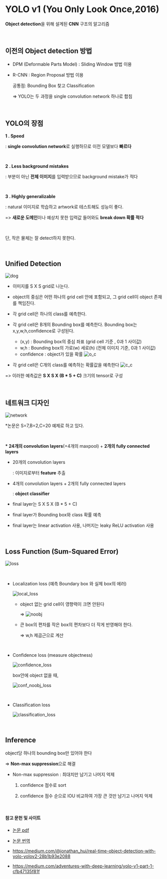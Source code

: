 # YOLO v1 (You Only Look Once,2016)

**Object detection**을 위해 설계된 **CNN** 구조의 알고리즘 

</br>

## 이전의 Object detection 방법

- DPM (Deformable Parts Model) : Sliding Window 방법 이용
 
- R-CNN : Region Proposal 방법 이용

  공통점: Bounding Box 찾고 Classification

  => YOLO는 두 과정을 single convolution network 하나로 합침
  
  </br>
  
  
## YOLO의 장점
  
**1 . Speed** 

  : **single convolution network**로 실행하므로 이전 모델보다 **빠르다**
  
  </br>
   
**2 . Less background mistakes**
  
  : 부분이 아닌 **전체 이미지**를 입력받으므로 background mistake가 적다
  
  </br>

**3 . Highly generalizable**

  : natural 이미지로 학습하고 artwork로 테스트해도 성능이 좋다.

  => **새로운 도메인**이나 예상치 못한 입력값 들어와도 **break down 확률 적다**
  
  </br>
  

단, 작은 물체는 잘 detect하지 못한다.

</br>


## Unified Detection

![dog](https://user-images.githubusercontent.com/33515697/45637624-ef4edc00-bae5-11e8-8d99-050315645272.png)

- 이미지를 S X S grid로 나눈다.

- object의 중심은 어떤 하나의 grid cell 안에 포함되고, 그 grid cell이 object 존재를 책임진다.

- 각 grid cell은 하나의 class를 예측한다.

- 각 grid cell은 B개의 Bounding box를 예측한다. Bounding box는 x,y,w,h,confidence로 구성된다.
  - (x,y) : Bounding box의 중심 좌표 (grid cell 기준 , 0과 1 사이값)
  - w,h : Bounding box의 가로(w) 세로(h) (전체 이미지 기준, 0과 1 사이값)
  - confidence : object가 있을 확률
    ![o_c](https://user-images.githubusercontent.com/33515697/45637630-f0800900-bae5-11e8-8361-6bda99d049b0.png)
    
- 각 grid cell은 C개의 class를 예측하는 확률값을 예측한다
  ![c_c](https://user-images.githubusercontent.com/33515697/45637618-eeb64580-bae5-11e8-8a4d-dadc440dfcc2.png)

=> 이러한 예측값은 **S X S X (B * 5 + C)** 크기의 tensor로 구성

 </br>

## 네트워크 디자인

![network](https://user-images.githubusercontent.com/33515697/45638600-9fbddf80-bae8-11e8-952f-fc5cc064c3df.png)

*논문은 S=7,B=2,C=20 예제로 하고 있다.

 </br>

**\* 24개의 convolution layers**(+4개의 maxpool) + **2개의 fully connected layers**

- 20개의 convolution layers 

  : 이미지로부터 **feature** 추출

- 4개의 convolution layers + 2개의 fully connected layers 

  : **object classifier** 

- final layer는 S X S X (B * 5 + C)

- final layer가 Bounding box와 class 확률 예측 
 
- final layer는 linear activation 사용, 나머지는 leaky ReLU activation 사용

 </br>

## Loss Function (Sum-Squared Error)

![loss](https://user-images.githubusercontent.com/33515697/45637628-efe77280-bae5-11e8-9241-570d2a4762d2.png)

 </br>

- Localization loss (예측 Boundary box 와 실제 box의 에러)

  ![local_loss](https://user-images.githubusercontent.com/33515697/45637627-efe77280-bae5-11e8-8a56-1b15a0f144ac.png)


  - object 없는 grid cell이 영향력이 크면 안된다

    => ![noobj](https://user-images.githubusercontent.com/33515697/45637985-c8dd7080-bae6-11e8-9a5c-85260ee7420b.PNG)


  - 큰 box의 편차를 작은 box의 편차보다 더 작게 반영해야 한다.

    => w,h 제곱근으로 계산
    
     </br>

- Confidence loss (measure objectness)

  ![confidence_loss](https://user-images.githubusercontent.com/33515697/45637623-ef4edc00-bae5-11e8-9282-3c6ad0affa0d.png)
  
  box안에 object 없을 때,
  
  ![conf_noobj_loss](https://user-images.githubusercontent.com/33515697/45637622-ef4edc00-bae5-11e8-84fa-17b3fc42cb17.png)
  
   </br>

- Classification loss

  ![classification_loss](https://user-images.githubusercontent.com/33515697/45637620-eeb64580-bae5-11e8-9365-80e3b2d36645.png)

 </br>

## Inference

object당 하나의 bounding box만 있어야 한다

=> **Non-max suppression**으로 해결

- Non-max suppression : 최대치만 남기고 나머지 억제

  1. confidence 점수로 sort
  
  2. confidence 점수 순으로 IOU 비교하여 가장 큰 것만 남기고 나머지 억제


 </br>

#### 참고 문헌 및 사이트

- [논문 pdf](https://pjreddie.com/media/files/papers/yolo.pdf)

- [논문 번역](http://dhhwang89.tistory.com/51)

- https://medium.com/@jonathan_hui/real-time-object-detection-with-yolo-yolov2-28b1b93e2088

- https://medium.com/adventures-with-deep-learning/yolo-v1-part-1-cfb47135f81f

















  
  


